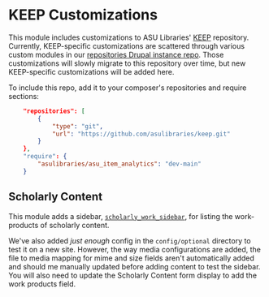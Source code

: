 KEEP Customizations
===================

This module includes customizations to ASU Libraries' [KEEP](https://keep.lib.asu.edu)
repository. Currently, KEEP-specific customizations are scattered through
various custom modules in our [repositories Drupal instance repo](https://github.com/asulibraries/islandora-repo).
Those customizations will slowly migrate to this repository over time,
but new KEEP-specific customizations will be added here.

To include this repo, add it to your composer's repositories and require sections:

```json
    "repositories": [
        {
            "type": "git",
            "url": "https://github.com/asulibraries/keep.git"
        }
    },
    "require": {
        "asulibraries/asu_item_analytics": "dev-main"
    }
```

## Scholarly Content

This module adds a sidebar, [`scholarly_work_sidebar`](src/Plugin/Block/ScholarlyWorkSidebar.php), for listing the work-products of scholarly content.

We've also added *just enough* config in the `config/optional` directory to
test it on a new site. However, the way media configurations are added, the
file to media mapping for mime and size fields aren't automatically added
and should me manually updated before adding content to test the sidebar.
You will also need to update the Scholarly Content form display to add the
work products field.
